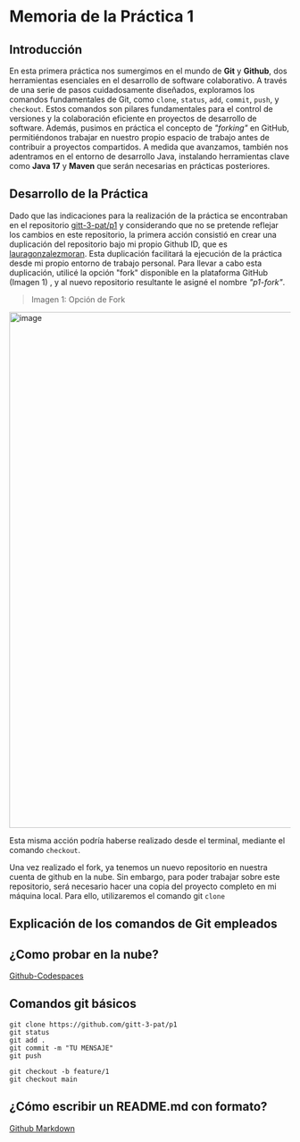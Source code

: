 
# Memoria de la Práctica 1
## Introducción

En esta primera práctica nos sumergimos en el mundo de **Git** y **Github**, dos herramientas esenciales en el desarrollo de software colaborativo. A través de una serie de pasos cuidadosamente diseñados, exploramos los comandos fundamentales de Git, como `clone`, `status`, `add`, `commit`, `push`, y `checkout`. Estos comandos son pilares fundamentales para el control de versiones y la colaboración eficiente en proyectos de  desarrollo de software. Además, pusimos en práctica el concepto de *"forking"* en GitHub, permitiéndonos trabajar en nuestro propio espacio de trabajo antes de contribuir a proyectos compartidos. A medida que avanzamos, también nos adentramos en el entorno de desarrollo Java, instalando herramientas clave como **Java 17** y **Maven** que serán necesarias en prácticas posteriores. 

 ## Desarrollo de la Práctica
Dado que las indicaciones para la realización de la práctica se encontraban en el repositorio [gitt-3-pat/p1](https://github.com/gitt-3-pat/p1) y considerando que no se pretende reflejar los cambios en este repositorio, la primera acción consistió en crear una duplicación del repositorio bajo mi propio Github ID, que es [lauragonzalezmoran](https://github.com/lauragonzalezmoran/). Esta duplicación facilitará la ejecución de la práctica desde mi propio entorno de trabajo personal.  Para llevar a cabo esta duplicación, utilicé la opción "fork" disponible en la plataforma GitHub (Imagen 1) , y al nuevo repositorio resultante le asigné el nombre *"p1-fork"*. 
>Imagen 1: Opción de Fork 
<img width="923" alt="image" src="https://github.com/lauragonzalezmoran/p1-fork/assets/122973125/c9b9e644-ba80-4ea0-89c6-bd5ef723a4a6">

Esta misma acción podría haberse realizado desde el terminal, mediante el comando `checkout`. 


Una vez realizado el fork, ya tenemos un nuevo repositorio en nuestra cuenta de github en la nube. Sin embargo, para poder trabajar sobre este repositorio, será necesario hacer una copia del proyecto completo en mi máquina local. Para ello, utilizaremos el comando git `clone`



## Explicación de los comandos de Git empleados 


## ¿Como probar en la nube?

[Github-Codespaces](https://github.com/features/codespaces)

## Comandos git básicos

```
git clone https://github.com/gitt-3-pat/p1
git status
git add .
git commit -m "TU MENSAJE"
git push

git checkout -b feature/1
git checkout main
```

## ¿Cómo escribir un README.md con formato?

[Github Markdown](https://docs.github.com/es/get-started/writing-on-github/getting-started-with-writing-and-formatting-on-github/basic-writing-and-formatting-syntax)
